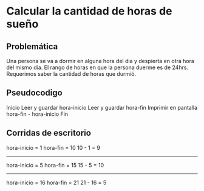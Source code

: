 # Calcular la cantidad de horas de sueño

## Problemática
Una persona se va a dormir en alguna hora del dia y despierta en otra hora del mismo dia.
El rango de horas en que la persona duerme es de 24hrs.
Requerimos saber la cantidad de horas que durmió.

## Pseudocodigo
Inicio
    Leer y guardar hora-inicio
    Leer y guardar hora-fin
    Imprimir en pantalla hora-fin - hora-inicio
Fin

## Corridas de escritorio
hora-inicio = 1
hora-fin = 10
10 - 1 = 9

---

hora-inicio = 5
hora-fin = 15
15 - 5 = 10

---

hora-inicio = 16
hora-fin = 21
21 - 16 = 5
